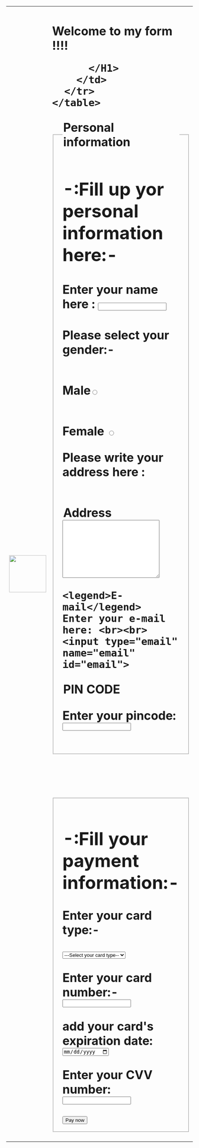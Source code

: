 <!DOCTYPE html>
<html lang="en">
<head>
  <meta charset="UTF-8">
  <meta http-equiv="X-UA-Compatible" content="IE=edge">
  <meta name="viewport" content="width=device-width, initial-scale=1.0">
  <title>ACPC registration form</title>

<link rel="stylesheet" href="style.css">
</head>
<body>
  <div class="container">
    <table>
      <tr>
        <td>
          <img src="https://th.bing.com/th/id/OIP.8rhDAad294BWOPbWgpJ-4gAAAA?w=119&h=176&c=7&r=0&o=5&dpr=1.25&pid=1.7" width="100">
        </td>
        <td>
          <H1 class="main_heading">
            Welcome to my form !!!! 
            
        
          </H1>
        </td>
      </tr>
    </table>
  
  <form action=""></form>

  

  <p>
  
<fieldset>
  <p>
  <h2>
    -:Fill up yor personal information here:-
  </h2>
  </p>
  <p> <h4>
    Enter your name here : <input type="text" name="name" required>
  </p></h4>
 
   <legend>Personal information</legend>
  <p><h4>
Please select your gender:- <br><br>

Male<input type="radio" name = "gender" id="male"> <br><br>

Female <input type="radio" name="gender" id="Female">

  </p>


Please write your address here : <br> <br>

  <legend>
    Address 
  </legend>
  <textarea name="Address" id="Address" cols="30" rows="10"></textarea>


<p>
  
    <legend>E-mail</legend>
    Enter your e-mail here: <br><br>
    <input type="email" name="email" id="email">
  
  
</p>
<legend>PIN CODE</legend>
<p>
  Enter your pincode: <input type="pincode" id="pincode" name="pincode"> 
</p>
</h4>
</fieldset>

<br>
<br>
<br>
<fieldset>
<h2>-:Fill  your payment information:-</h2>
<p> Enter your card type:- <br><br>

  <select name="Card_tyoe" id="Card_type">
    <option value="">---Select your card type--</option>
    <option value="SBI(visa)">SBI(visa)</option>
    <option value="HDFC">HDFC</option>
    <option value="kotak mahindra">kotak mahindra</option>
    <option value="Axis">Axis bank</option>
    <option value="ICICICI">ICICICI</option>
  </select>
</p>
<p>
  Enter your card number:- <input type="number" name="card_number" id="card_number">
</p>
<p>
  add your card's expiration date: <input type="date" name="exp_date" id="exp_date">
</p>
<p>
  Enter your CVV number: <input type="password" name="Password" id="Password">
</p>

<input type="submit" value="Pay now">
</fieldset>
</form>
</div>
</body>
</html>
